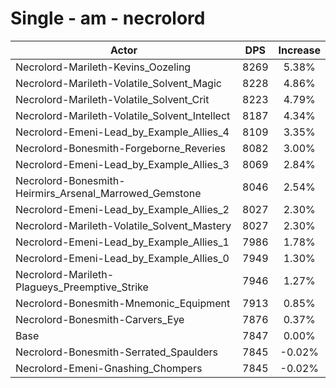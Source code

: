 # Single - am - necrolord
| Actor | DPS | Increase |
|---|:---:|:---:|
|Necrolord-Marileth-Kevins_Oozeling|8269|5.38%|
|Necrolord-Marileth-Volatile_Solvent_Magic|8228|4.86%|
|Necrolord-Marileth-Volatile_Solvent_Crit|8223|4.79%|
|Necrolord-Marileth-Volatile_Solvent_Intellect|8187|4.34%|
|Necrolord-Emeni-Lead_by_Example_Allies_4|8109|3.35%|
|Necrolord-Bonesmith-Forgeborne_Reveries|8082|3.00%|
|Necrolord-Emeni-Lead_by_Example_Allies_3|8069|2.84%|
|Necrolord-Bonesmith-Heirmirs_Arsenal_Marrowed_Gemstone|8046|2.54%|
|Necrolord-Emeni-Lead_by_Example_Allies_2|8027|2.30%|
|Necrolord-Marileth-Volatile_Solvent_Mastery|8027|2.30%|
|Necrolord-Emeni-Lead_by_Example_Allies_1|7986|1.78%|
|Necrolord-Emeni-Lead_by_Example_Allies_0|7949|1.30%|
|Necrolord-Marileth-Plagueys_Preemptive_Strike|7946|1.27%|
|Necrolord-Bonesmith-Mnemonic_Equipment|7913|0.85%|
|Necrolord-Bonesmith-Carvers_Eye|7876|0.37%|
|Base|7847|0.00%|
|Necrolord-Bonesmith-Serrated_Spaulders|7845|-0.02%|
|Necrolord-Emeni-Gnashing_Chompers|7845|-0.02%|
